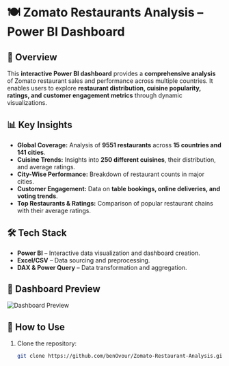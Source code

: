 # 🍽 Zomato Restaurants Analysis – Power BI Dashboard  

## 📌 Overview  
This **interactive Power BI dashboard** provides a **comprehensive analysis** of Zomato restaurant sales and performance across multiple countries. It enables users to explore **restaurant distribution, cuisine popularity, ratings, and customer engagement metrics** through dynamic visualizations.  

## 📊 Key Insights  
- **Global Coverage:** Analysis of **9551 restaurants** across **15 countries and 141 cities**.  
- **Cuisine Trends:** Insights into **250 different cuisines**, their distribution, and average ratings.  
- **City-Wise Performance:** Breakdown of restaurant counts in major cities.  
- **Customer Engagement:** Data on **table bookings, online deliveries, and voting trends**.  
- **Top Restaurants & Ratings:** Comparison of popular restaurant chains with their average ratings.  

## 🛠 Tech Stack  
- **Power BI** – Interactive data visualization and dashboard creation.  
- **Excel/CSV** – Data sourcing and preprocessing.  
- **DAX & Power Query** – Data transformation and aggregation.  

## 📸 Dashboard Preview  
![Dashboard Preview](Zomato-Restaurant-Analysis/Snap.png)

## 🚀 How to Use  
1. Clone the repository:  
   ```sh
   git clone https://github.com/benOvour/Zomato-Restaurant-Analysis.git
